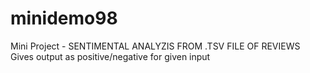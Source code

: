 # minidemo98

Mini Project - SENTIMENTAL ANALYZIS FROM .TSV FILE OF REVIEWS
Gives output as positive/negative for given input

